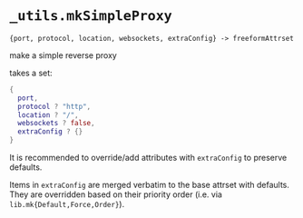 # `_utils.mkSimpleProxy`
`{port, protocol, location, websockets, extraConfig} -> freeformAttrset`

make a simple reverse proxy

takes a set:
```nix
{
  port,
  protocol ? "http",
  location ? "/",
  websockets ? false,
  extraConfig ? {}
}
```

It is recommended to override/add attributes with `extraConfig` to
preserve defaults.

Items in `extraConfig` are merged verbatim to the base attrset with defaults.
They are overridden based on their priority order (i.e. via `lib.mk{Default,Force,Order}`).
